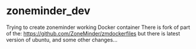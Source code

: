 # zoneminder_dev
Trying to create zoneminder working Docker container
There is fork of part of the: https://github.com/ZoneMinder/zmdockerfiles
but there is latest version of ubuntu, and some other changes...

